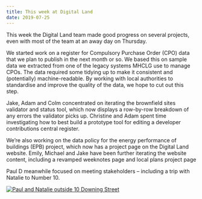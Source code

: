 ```yaml
---
title: This week at Digital Land
date: 2019-07-25
---
```


This week the Digital Land team made good progress on several projects, even with most of the team at an away day on Thursday.

We started work on a register for Compulsory Purchase Order (CPO) data that we plan to publish in the next month or so. We based this on sample data we extracted from one of the legacy systems MHCLG use to manage CPOs. The data required some tidying up to make it consistent and (potentially) machine-readable. By working with local authorities to standardise and improve the quality of the data, we hope to cut out this step.

Jake, Adam and Colm concentrated on iterating the brownfield sites validator and status tool, which now displays a row-by-row breakdown of any errors the validator picks up. Christine and Adam spent time investigating how to best build a prototype tool for editing a developer contributions central register.

We’re also working on the data policy for the energy performance of buildings (EPB) project, which now has a project page on the Digital Land website. Emily, Michael and Jake have been further iterating the website content, including a revamped weeknotes page and local plans project page

Paul D meanwhile focused on meeting stakeholders – including a trip with Natalie to Number 10.

<a href="https://www.flickr.com/photos/182343195@N08/48204919047/in/dateposted-public/" title="Paul and Natalie outside 10 Downing Street"><img src="https://live.staticflickr.com/65535/48204919047_3157fbde7e_c.jpg" alt="Paul and Natalie outside 10 Downing Street"></a>
